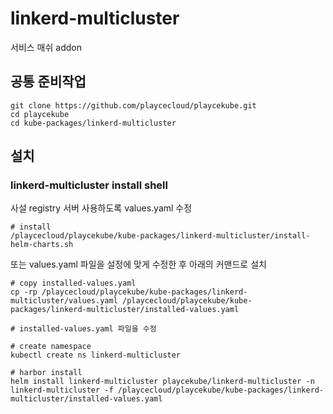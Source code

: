 # linkerd-multicluster

서비스 매쉬 addon

## 공통 준비작업

```ShellSession
git clone https://github.com/playcecloud/playcekube.git
cd playcekube
cd kube-packages/linkerd-multicluster
```

## 설치

### linkerd-multicluster install shell

사설 registry 서버 사용하도록 values.yaml 수정

```ShellSession
# install
/playcecloud/playcekube/kube-packages/linkerd-multicluster/install-helm-charts.sh
```

또는 values.yaml 파일을 설정에 맞게 수정한 후 아래의 커맨드로 설치

```ShellSession
# copy installed-values.yaml
cp -rp /playcecloud/playcekube/kube-packages/linkerd-multicluster/values.yaml /playcecloud/playcekube/kube-packages/linkerd-multicluster/installed-values.yaml

# installed-values.yaml 파일을 수정

# create namespace
kubectl create ns linkerd-multicluster

# harbor install
helm install linkerd-multicluster playcekube/linkerd-multicluster -n linkerd-multicluster -f /playcecloud/playcekube/kube-packages/linkerd-multicluster/installed-values.yaml
```

